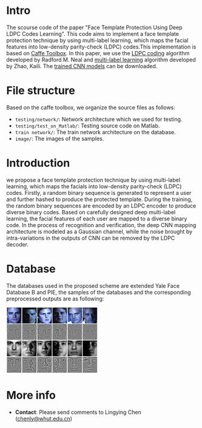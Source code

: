 # Intro
The scourse code of the paper "Face Template Protection Using Deep LDPC Codes Learning". This code aims to implement a face template protection technique by using multi-label learning, which maps the facial features into low-density parity-check (LDPC) codes.This implementation is based on [Caffe Toolbox](https://github.com/BVLC/caffe). In this paper, we use the [LDPC coding](http://www.cs.utoronto.ca/~radford/ldpc.software.html) algorithm developed by Radford M. Neal and [multi-label learning](https://github.com/zkl20061823/DRML) algorithm developed by Zhao, Kaili. The [trained CNN models](https://pan.baidu.com/s/1o78p7ui) can be downloaded.
# File structure
Based on the caffe toolbox, we organize the source files as follows:
- `testing/network/`: Network architecture which we used for testing.
- `testing/test_on_Matlab/`: Testing source code on Matlab.
- `train network/`: The train network architecture on the database.
- `image/`: The images of the samples.
# Introduction
we propose a face template protection technique by using multi-label learning, which maps the facials into low-density parity-check (LDPC) codes. Firstly, a random binary sequence is generated to represent a user and further hashed to produce the protected template. During the training, the random binary sequences are encoded by an LDPC encoder to produce diverse binary codes. Based on carefully designed deep multi-label learning, the facial features of each user are mapped to a diverse binary code. In the process of recognition and verification, the deep CNN mapping architecture is modeled as a Gaussian channel, while the noise brought by intra-variations in the outputs of CNN can be removed by the LDPC decoder. 
# Database
The databases used in the proposed scheme are extended Yale Face Database B and PIE, the samples of the databases and the 
corresponding preprocessed outputs are as following:

![Image](https://github.com/lyc6749/DLCL/blob/master/image/samples.jpg)
# More info
- **Contact**: Please send comments to Lingying Chen (chenly@whut.edu.cn)

